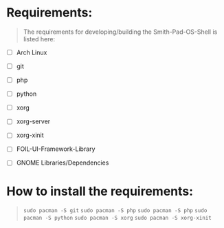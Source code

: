 # Requirements: 

> The requirements for developing/building the Smith-Pad-OS-Shell is listed here: 

- [ ] Arch Linux
- [ ] git
- [ ] php
- [ ] python
- [ ] xorg
- [ ] xorg-server
- [ ] xorg-xinit
- [ ] FOIL-UI-Framework-Library
- [ ] GNOME Libraries/Dependencies



# How to install the requirements: 

> `sudo pacman -S git`
> `sudo pacman -S php`
> `sudo pacman -S php`
> `sudo pacman -S python`
> `sudo pacman -S xorg`
> `sudo pacman -S xorg-xinit`